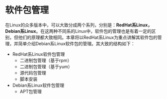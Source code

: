 # 软件包管理

在Linux的众多版本中，可以大致分成两个系列，分别是：**RedHat系Linux，Debian系Linux**。在这两种不同系的Linux中，软件包的管理也是有着一定的区别，但他们的原理都大致相同。本章将以RedHat系Linux为重点讲解其软件包的管理，并简单介绍Debian系Linux软件包的管理。其大致的结构如下：

- RedHat系Linux软件包管理
	- 二进制包管理（基于rpm）
	- 二进制包管理（基于yum）
    - 源代码包管理
	- 脚本安装
- Debian系Linux软件包管理
	- APT包管理 